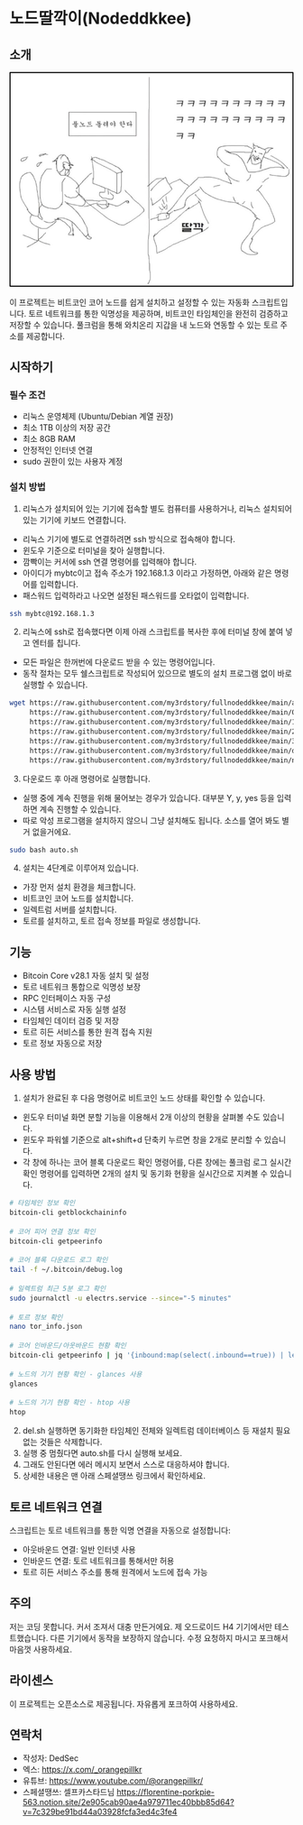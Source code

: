 # 노드딸깍이(Nodeddkkee)

## 소개
![노드딸깍이](nodeddkkee.jpg)

이 프로젝트는 비트코인 코어 노드를 쉽게 설치하고 설정할 수 있는 자동화 스크립트입니다. 토르 네트워크를 통한 익명성을 제공하며, 비트코인 타임체인을 완전히 검증하고 저장할 수 있습니다. 풀크럼을 통해 와치온리 지갑을 내 노드와 연동할 수 있는 토르 주소를 제공합니다.

## 시작하기

### 필수 조건
- 리눅스 운영체제 (Ubuntu/Debian 계열 권장)
- 최소 1TB 이상의 저장 공간
- 최소 8GB RAM
- 안정적인 인터넷 연결
- sudo 권한이 있는 사용자 계정

### 설치 방법

1. 리눅스가 설치되어 있는 기기에 접속할 별도 컴퓨터를 사용하거나, 리눅스 설치되어 있는 기기에 키보드 연결합니다.

- 리눅스 기기에 별도로 연결하려면 ssh 방식으로 접속해야 합니다.
- 윈도우 기준으로 터미널을 찾아 실행합니다.
- 깜빡이는 커서에 ssh 연결 명령어를 입력해야 합니다.
- 아이디가 mybtc이고 접속 주소가 192.168.1.3 이라고 가정하면, 아래와 같은 명령어를 입력합니다.
- 패스워드 입력하라고 나오면 설정된 패스워드를 오타없이 입력합니다.

```bash
ssh mybtc@192.168.1.3
```

2. 리눅스에 ssh로 접속했다면 이제 아래 스크립트를 복사한 후에 터미널 창에 붙여 넣고 엔터를 칩니다.

- 모든 파일은 한꺼번에 다운로드 받을 수 있는 명령어입니다. 
- 동작 절차는 모두 쉘스크립트로 작성되어 있으므로 별도의 설치 프로그램 없이 바로 실행할 수 있습니다.

```bash
wget https://raw.githubusercontent.com/my3rdstory/fullnodeddkkee/main/auto.sh \
     https://raw.githubusercontent.com/my3rdstory/fullnodeddkkee/main/0_check.sh \
     https://raw.githubusercontent.com/my3rdstory/fullnodeddkkee/main/1_node.sh \
     https://raw.githubusercontent.com/my3rdstory/fullnodeddkkee/main/2_electrs.sh \
     https://raw.githubusercontent.com/my3rdstory/fullnodeddkkee/main/3_tor.sh \
     https://raw.githubusercontent.com/my3rdstory/fullnodeddkkee/main/del.sh \
     https://raw.githubusercontent.com/my3rdstory/fullnodeddkkee/main/nodeddkkee_env.sh 
```

3. 다운로드 후 아래 명령어로 실행합니다. 

- 실행 중에 계속 진행을 위해 물어보는 경우가 있습니다. 대부분 Y, y, yes 등을 입력하면 계속 진행할 수 있습니다.
- 따로 악성 프로그램을 설치하지 않으니 그냥 설치해도 됩니다. 소스를 열어 봐도 별거 없을거에요.

```bash
sudo bash auto.sh
```

4. 설치는 4단계로 이루어져 있습니다.

- 가장 먼저 설치 환경을 체크합니다.
- 비트코인 코어 노드를 설치합니다.
- 일렉트럼 서버를 설치합니다.
- 토르를 설치하고, 토르 접속 정보를 파일로 생성합니다.

## 기능
- Bitcoin Core v28.1 자동 설치 및 설정
- 토르 네트워크 통합으로 익명성 보장
- RPC 인터페이스 자동 구성
- 시스템 서비스로 자동 실행 설정
- 타임체인 데이터 검증 및 저장
- 토르 히든 서비스를 통한 원격 접속 지원
- 토르 정보 자동으로 저장

## 사용 방법
1. 설치가 완료된 후 다음 명령어로 비트코인 노드 상태를 확인할 수 있습니다.

- 윈도우 터미널 화면 분할 기능을 이용해서 2개 이상의 현황을 살펴볼 수도 있습니다.
- 윈도우 파워쉘 기준으로 alt+shift+d 단축키 누르면 창을 2개로 분리할 수 있습니다.
- 각 창에 하나는 코어 블록 다운로드 확인 명령어를, 다른 창에는 풀크럼 로그 실시간 확인 명령어를 입력하면 2개의 설치 및 동기화 현황을 실시간으로 지켜볼 수 있습니다.

```bash
# 타임체인 정보 확인
bitcoin-cli getblockchaininfo

# 코어 피어 연결 정보 확인
bitcoin-cli getpeerinfo

# 코어 블록 다운로드 로그 확인
tail -f ~/.bitcoin/debug.log

# 일렉트럼 최근 5분 로그 확인
sudo journalctl -u electrs.service --since="-5 minutes"

# 토르 정보 확인
nano tor_info.json

# 코어 인바운드/아웃바운드 현황 확인
bitcoin-cli getpeerinfo | jq '{inbound:map(select(.inbound==true)) | length, outbound:map(select(.inbound==false)) | length}'

# 노드의 기기 현황 확인 - glances 사용
glances

# 노드의 기기 현황 확인 - htop 사용
htop

```
2. del.sh 실행하면 동기화한 타임체인 전체와 일렉트럼 데이터베이스 등 재설치 필요 없는 것들은 삭제합니다.
3. 실행 중 멈췄다면 auto.sh를 다시 실행해 보세요.
4. 그래도 안된다면 에러 메시지 보면서 스스로 대응하셔야 합니다.
5. 상세한 내용은 맨 아래 스페셜땡쓰 링크에서 확인하세요.

## 토르 네트워크 연결
스크립트는 토르 네트워크를 통한 익명 연결을 자동으로 설정합니다:
- 아웃바운드 연결: 일반 인터넷 사용
- 인바운드 연결: 토르 네트워크를 통해서만 허용
- 토르 히든 서비스 주소를 통해 원격에서 노드에 접속 가능

## 주의
저는 코딩 못합니다. 커서 조져서 대충 만든거에요. 제 오드로이드 H4 기기에서만 테스트했습니다. 다른 기기에서 동작을 보장하지 않습니다. 수정 요청하지 마시고 포크해서 마음껏 사용하세요.

## 라이센스
이 프로젝트는 오픈소스로 제공됩니다. 자유롭게 포크하여 사용하세요.

## 연락처
- 작성자: DedSec
- 엑스: https://x.com/_orangepillkr
- 유튜브: https://www.youtube.com/@orangepillkr/
- 스페셜땡쓰: 셀프카스타드님 https://florentine-porkpie-563.notion.site/2e905cab90ae4a979711ec40bbb85d64?v=7c329be91bd44a03928fcfa3ed4c3fe4 